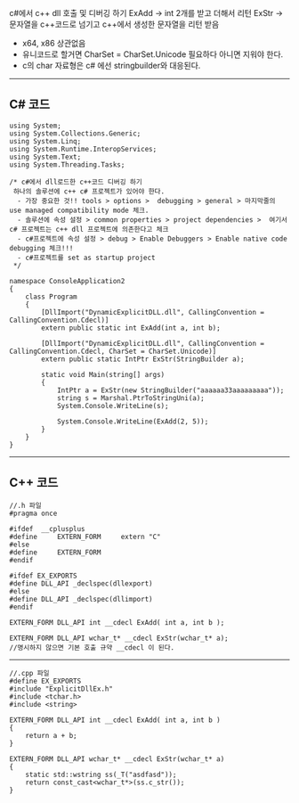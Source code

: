 c#에서 c++ dll 호출 및 디버깅 하기
ExAdd -> int 2개를 받고 더해서 리턴
ExStr -> 문자열을 c++코드로 넘기고 c++에서 생성한 문자열을 리턴 받음

- x64, x86 상관없음
- 유니코드로 할거면 CharSet = CharSet.Unicode 필요하다 아니면 지워야 한다.
- c의 char 자료형은 c# 에선 stringbuilder와 대응된다.

----------------------------------
C# 코드
----------------------------------

	using System;
	using System.Collections.Generic;
	using System.Linq;
	using System.Runtime.InteropServices;
	using System.Text;
	using System.Threading.Tasks;
	
	/* c#에서 dll로드한 c++코드 디버깅 하기
	 하나의 솔루션에 c++ c# 프로젝트가 있어야 한다.
	  - 가장 중요한 것!! tools > options >  debugging > general > 마지막줄의 use managed compatibility mode 체크.
	  - 솔루션에 속성 설정 > common properties > project dependencies >  여기서 c# 프로젝트는 c++ dll 프로젝트에 의존한다고 체크
	  - c#프로젝트에 속성 설정 > debug > Enable Debuggers > Enable native code debugging 체크!!!
	  - c#프로젝트를 set as startup project
	 */
	
	namespace ConsoleApplication2
	{
	    class Program
	    {
	        [DllImport("DynamicExplicitDLL.dll", CallingConvention = CallingConvention.Cdecl)]
	        extern public static int ExAdd(int a, int b);
	
	        [DllImport("DynamicExplicitDLL.dll", CallingConvention = CallingConvention.Cdecl, CharSet = CharSet.Unicode)]
	        extern public static IntPtr ExStr(StringBuilder a);
	
	        static void Main(string[] args)
	        {
	            IntPtr a = ExStr(new StringBuilder("aaaaaa33aaaaaaaaa"));
	            string s = Marshal.PtrToStringUni(a);
	            System.Console.WriteLine(s);
	
	            System.Console.WriteLine(ExAdd(2, 5));
	        }
	    }
	}

---------------------------------------------------
C++ 코드
---------------------------------------------------
	//.h 파일
	#pragma once
	
	#ifdef	__cplusplus
	#define		EXTERN_FORM		extern "C"
	#else
	#define		EXTERN_FORM
	#endif
	
	#ifdef EX_EXPORTS
	#define DLL_API _declspec(dllexport)
	#else
	#define DLL_API _declspec(dllimport)
	#endif
	
	EXTERN_FORM DLL_API int __cdecl ExAdd( int a, int b );
	
	EXTERN_FORM DLL_API wchar_t* __cdecl ExStr(wchar_t* a);
	//명시하지 않으면 기본 호출 규약 __cdecl 이 된다.

----------------------------------------------------

	//.cpp 파일
	#define EX_EXPORTS
	#include "ExplicitDllEx.h"
	#include <tchar.h>
	#include <string>
	
	EXTERN_FORM DLL_API int __cdecl ExAdd( int a, int b )
	{
		return a + b;
	}
	
	EXTERN_FORM DLL_API wchar_t* __cdecl ExStr(wchar_t* a)
	{	
		static std::wstring ss(_T("asdfasd"));
		return const_cast<wchar_t*>(ss.c_str());
	}